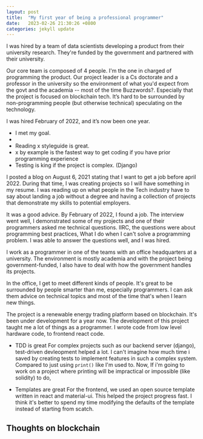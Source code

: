 ```yaml
---
layout: post
title:  "My first year of being a professional programmer"
date:   2023-02-26 21:30:26 +0800
categories: jekyll update
---
```


I was hired by a team of data scientists developing a product from their
university research. They're funded by the government and partnered with their
university.

Our core team is composed of 4 people. I'm the one in charged of programming the
product. Our project leader is a Cs doctorate and a professor in the university
so the environment of what you'd expect from the govt and the academia -- most
of the time Buzzwords?. Especially that the project is focused on blockchain
tech. It’s hard to be surrounded by non-programming people (but otherwise
technical) speculating on the technology.

I was hired February of 2022, and it’s now been one year.

- I met my goal.
-
- Reading x styleguide is great. 
- x by example is the fastest way to get coding if you have prior programming
  experience
- Testing is king if the project is complex. (Django)




I posted a blog on August 6, 2021 stating that I want to get a job before april
2022.  During that time, I was creating projects so I will have something in my
resume.  I was reading up on what people in the Tech industry have to say about
landing a job without a degree and having a collection of projects that
demonstrate my skills to potential employers.

It was a good advice. By February of 2022, I found a job.  The interview went
well, I demonstrated some of my projects and one of their programmers asked me
technical questions. IIRC, the questions were about programming best practices,
What I do when I can't solve a programming problem. I was able to answer the
questions well, and I was hired. 

I work as a programmer in one of the teams with an office headquarters at a
university.  The environment is mostly academia and with the project being
government-funded, I also have to deal with how the government handles its
projects. 

In the office, I get to meet different kinds of people. It's great to be
surrounded by people smarter than me, especially programmers. I can ask them
advice on technical topics and most of the time that's when I learn new things.

The project is a renewable energy trading platform based on blockchain.  It's
been under development for a year now. The development of this project taught
me a lot of things as a programmer. I wrote code from low level hardware code,
to frontend react code.

- TDD is great
For complex projects such as our backend server (django), test-driven
devleopment helped a lot.  I can't imagine how much time i saved by creating
tests to implement features in such a complex system.  Compared to just using
`print()` like I'm used to. Now, If i'm going to work on a project where
printing will be impractical or impossible (like solidity) to do, 

- Templates are great For the frontend, we used an open source template written
  in react and material-ui. This helped the project progress fast.  I think
  it's better to spend my time modifying the defaults of the template instead
  of starting from scatch. 


## Thoughts on blockchain
